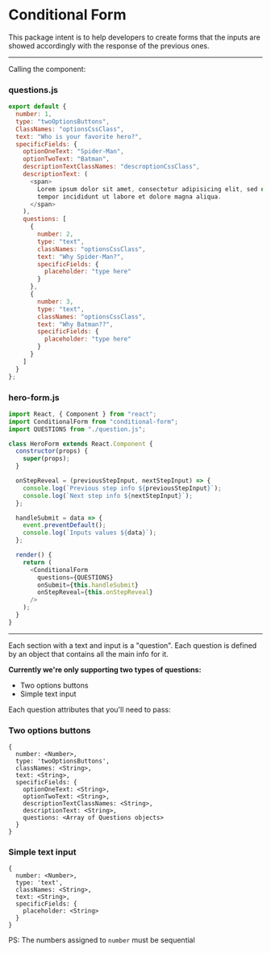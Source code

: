 # Conditional Form

This package intent is to help developers to create forms that the inputs
are showed accordingly with the response of the previous ones.

---

Calling the component:

### questions.js

```javascript
export default {
  number: 1,
  type: "twoOptionsButtons",
  ClassNames: "optionsCssClass",
  text: "Who is your favorite hero?",
  specificFields: {
    optionOneText: "Spider-Man",
    optionTwoText: "Batman",
    descriptionTextClassNames: "descroptionCssClass",
    descriptionText: (
      <span>
        Lorem ipsum dolor sit amet, consectetur adipisicing elit, sed do eiusmod
        tempor incididunt ut labore et dolore magna aliqua.
      </span>
    ),
    questions: [
      {
        number: 2,
        type: "text",
        classNames: "optionsCssClass",
        text: "Why Spider-Man?",
        specificFields: {
          placeholder: "type here"
        }
      },
      {
        number: 3,
        type: "text",
        classNames: "optionsCssClass",
        text: "Why Batman??",
        specificFields: {
          placeholder: "type here"
        }
      }
    ]
  }
};
```

### hero-form.js

```javascript
import React, { Component } from "react";
import ConditionalForm from "conditional-form";
import QUESTIONS from "./question.js";

class HeroForm extends React.Component {
  constructor(props) {
    super(props);
  }

  onStepReveal = (previousStepInput, nextStepInput) => {
    console.log(`Previous step info ${previousStepInput}`);
    console.log(`Next step info ${nextStepInput}`);
  };

  handleSubmit = data => {
    event.preventDefault();
    console.log(`Inputs values ${data}`);
  };

  render() {
    return (
      <ConditionalForm
        questions={QUESTIONS}
        onSubmit={this.handleSubmit}
        onStepReveal={this.onStepReveal}
      />
    );
  }
}
```

---

Each section with a text and input is a "question". Each question is defined
by an object that contains all the main info for it.

**Currently we're only supporting two types of questions:**

- Two options buttons
- Simple text input

Each question attributes that you'll need to pass:

### Two options buttons

```
{
  number: <Number>,
  type: 'twoOptionsButtons',
  classNames: <String>,
  text: <String>,
  specificFields: {
    optionOneText: <String>,
    optionTwoText: <String>,
    descriptionTextClassNames: <String>,
    descriptionText: <String>,
    questions: <Array of Questions objects>
  }
}
```

### Simple text input

```
{
  number: <Number>,
  type: 'text',
  classNames: <String>,
  text: <String>,
  specificFields: {
    placeholder: <String>
  }
}
```

PS: The numbers assigned to `number` must be sequential
